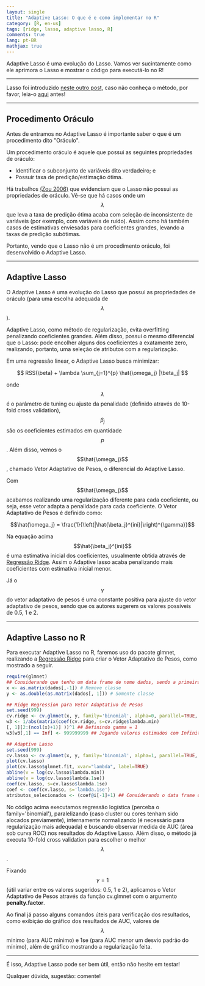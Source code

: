 ```yaml
---
layout: single
title: "Adaptive Lasso: O que é e como implementar no R"
category: [R, en-us]
tags: [ridge, lasso, adaptive lasso, R]
comments: true
lang: pt-BR
mathjax: true
---
```


Adaptive Lasso é uma evolução do Lasso. Vamos ver sucintamente como ele aprimora o Lasso e mostrar o código para executá-lo no R!

---

Lasso foi introduzido <a href='http://ricardoscr.github.io/como-usar-ridge-e-lasso-no-r.html'>neste outro post</a>, caso não conheça o método, por favor, leia-o <a href='http://ricardoscr.github.io/como-usar-ridge-e-lasso-no-r.html'>aqui</a> antes!

<script src="https://cdn.mathjax.org/mathjax/latest/MathJax.js?config=TeX-AMS-MML_HTMLorMML" type="text/javascript"></script>

---

## Procedimento Oráculo

Antes de entramos no Adaptive Lasso é importante saber o que é um procedimento dito "Oráculo".

Um procedimento oráculo é aquele que possui as seguintes propriedades de oráculo:

- Identificar o subconjunto de variáveis dito verdadeiro; e
- Possuir taxa de predição/estimação ótima.

Há trabalhos <a href='http://www.stat.wisc.edu/~shao/stat992/zou2006.pdf'>(Zou 2006)</a> que evidenciam que o Lasso não possui as propriedades de oráculo. Vê-se que há casos onde um $$\lambda$$ que leva a taxa de predição ótima acaba com seleção de inconsistente de variáveis (por exemplo, com variáveis de ruído). Assim como há também casos de estimativas enviesadas para coeficientes grandes, levando a taxas de predição subótimas.

Portanto, vendo que o Lasso não é um procedimento oráculo, foi desenvolvido o Adaptive Lasso.

---

## Adaptive Lasso

O Adaptive Lasso é uma evolução do Lasso que possui as propriedades de oráculo (para uma escolha adequada de $$\lambda$$).

Adaptive Lasso, como método de regularização, evita overfitting penalizando coeficientes grandes. Além disso, possui o mesmo diferencial que o Lasso: pode encolher alguns dos coeficientes a exatamente zero, realizando, portanto, uma seleção de atributos com a regularização.

Em uma regressão linear, o Adaptive Lasso busca minimizar:

$$ RSS(\beta) + \lambda \sum_{j=1}^{p} \hat{\omega_j} |\beta_j| $$

onde $$\lambda$$ é o parâmetro de tuning ou ajuste da penalidade (definido através de 10-fold cross validation), $$\beta_j$$ são os coeficientes estimados em quantidade $$p$$. Além disso, vemos o $$\hat{\omega_j}$$, chamado Vetor Adaptativo de Pesos, o diferencial do Adaptive Lasso.

Com $$\hat{\omega_j}$$ acabamos realizando uma regularização diferente para cada coeficiente, ou seja, esse vetor adapta a penalidade para cada coeficiente. O Vetor Adaptativo de Pesos é definido como:

$$\hat{\omega_j} = \frac{1}{\left(|\hat{\beta_j}^{ini}|\right)^{\gamma}}$$

Na equação acima $$\hat{\beta_j}^{ini}$$ é uma estimativa inicial dos coeficientes, usualmente obtida através de <a href='http://ricardoscr.github.io/como-usar-ridge-e-lasso-no-r.html'>Regressão Ridge</a>. Assim o Adaptive lasso acaba penalizando mais coeficientes com estimativa inicial menor. 

Já o $$\gamma$$ do vetor adaptativo de pesos é uma constante positiva para ajuste do vetor adaptativo de pesos, sendo que os autores sugerem os valores possíveis de 0.5, 1 e 2.

---

## Adaptive Lasso no R

Para executar Adaptive Lasso no R, faremos uso do pacote glmnet, realizando a <a href='http://ricardoscr.github.io/como-usar-ridge-e-lasso-no-r.html'>Regressão Ridge</a> para criar o Vetor Adaptativo de Pesos, como mostrado a seguir.

```R
require(glmnet)
## Considerando que tenho um data frame de nome dados, sendo a primeira coluna a classe
x <- as.matrix(dados[,-1]) # Remove classe
y <- as.double(as.matrix(dados[, 1])) # Somente classe

## Ridge Regression para Vetor Adaptativo de Pesos
set.seed(999)
cv.ridge <- cv.glmnet(x, y, family='binomial', alpha=0, parallel=TRUE, standardize=TRUE)
w3 <- 1/abs(matrix(coef(cv.ridge, s=cv.ridge$lambda.min)
[, 1][2:(ncol(x)+1)] ))^1 ## Definindo gamma = 1
w3[w3[,1] == Inf] <- 999999999 ## Jogando valores estimados com Infinito para 999999999

## Adaptive Lasso
set.seed(999)
cv.lasso <- cv.glmnet(x, y, family='binomial', alpha=1, parallel=TRUE, standardize=TRUE, type.measure='auc', penalty.factor=w3)
plot(cv.lasso)
plot(cv.lasso$glmnet.fit, xvar="lambda", label=TRUE)
abline(v = log(cv.lasso$lambda.min))
abline(v = log(cv.lasso$lambda.1se))
coef(cv.lasso, s=cv.lasso$lambda.1se)
coef <- coef(cv.lasso, s='lambda.1se')
atributos_selecionados <- (coef@i[-1]+1) ## Considerando o data frame dados como mostrado no início
```

No código acima executamos regressão logística (perceba o family='binomial'), paralelizando (caso cluster ou cores tenham sido alocados previamente), internamente normalizando (é necessário para regularização mais adequada) e buscando observar medida de AUC (área sob curva ROC) nos resultados do Adaptive Lasso. Além disso, o método já executa 10-fold cross validation para escolher o melhor $$\lambda$$.

Fixando $$\gamma = 1$$ (útil variar entre os valores sugeridos: 0.5, 1 e 2), aplicamos o Vetor Adaptativo de Pesos através da função cv.glmnet com o argumento **penalty.factor**.

Ao final já passo alguns comandos úteis para verificação dos resultados, como exibição do gráfico dos resultados de AUC, valores de $$\lambda$$ mínimo (para AUC mínimo) e 1se (para AUC menor um desvio padrão do mínimo), além de gráfico mostrando a regularização feita.

---

É isso, Adaptive Lasso pode ser bem útil, então não hesite em testar!

Qualquer dúvida, sugestão: comente!
